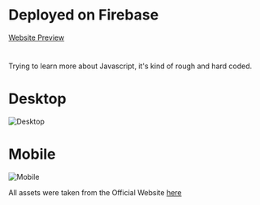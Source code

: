 # Deployed on Firebase

[Website Preview](https://hairstyle-nevz.web.app/)

#

Trying to learn more about Javascript, it's kind of rough and hard coded.

# Desktop

![Desktop](desktop.png)

# Mobile
![Mobile](mobile.png)

All assets were taken from the Official Website [here](https://webthemez.com/demo/hair-style-salon-bootstrap-template/)

